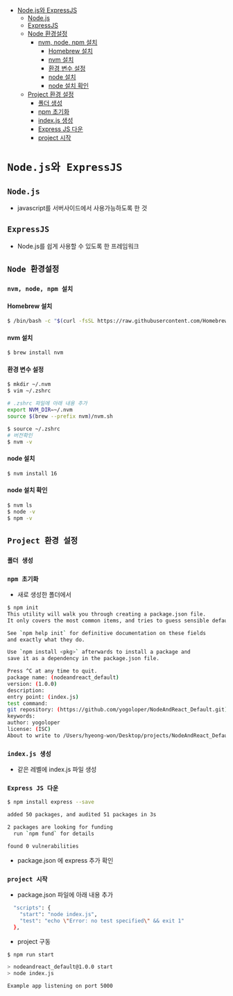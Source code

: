 <!-- TOC -->

- [Node.js와 ExpressJS](#nodejs%EC%99%80-expressjs)
  - [Node.js](#nodejs)
  - [ExpressJS](#expressjs)
  - [Node 환경설정](#node-%ED%99%98%EA%B2%BD%EC%84%A4%EC%A0%95)
    - [nvm, node, npm 설치](#nvm-node-npm-%EC%84%A4%EC%B9%98)
      - [Homebrew 설치](#homebrew-%EC%84%A4%EC%B9%98)
      - [nvm 설치](#nvm-%EC%84%A4%EC%B9%98)
      - [환경 변수 설정](#%ED%99%98%EA%B2%BD-%EB%B3%80%EC%88%98-%EC%84%A4%EC%A0%95)
      - [node 설치](#node-%EC%84%A4%EC%B9%98)
      - [node 설치 확인](#node-%EC%84%A4%EC%B9%98-%ED%99%95%EC%9D%B8)
  - [Project 환경 설정](#project-%ED%99%98%EA%B2%BD-%EC%84%A4%EC%A0%95)
    - [폴더 생성](#%ED%8F%B4%EB%8D%94-%EC%83%9D%EC%84%B1)
    - [npm 초기화](#npm-%EC%B4%88%EA%B8%B0%ED%99%94)
    - [index.js 생성](#indexjs-%EC%83%9D%EC%84%B1)
    - [Express JS 다운](#express-js-%EB%8B%A4%EC%9A%B4)
    - [project 시작](#project-%EC%8B%9C%EC%9E%91)

<!-- /TOC -->

# `Node.js와 ExpressJS`

## `Node.js`
- javascript를 서버사이드에서 사용가능하도록 한 것

## `ExpressJS`
- Node.js를 쉽게 사용할 수 있도록 한 프레임워크

## `Node 환경설정`
### `nvm, node, npm 설치`
#### Homebrew 설치
``` bash
$ /bin/bash -c "$(curl -fsSL https://raw.githubusercontent.com/Homebrew/install/HEAD/install.sh)"
```
#### nvm 설치
``` bash
$ brew install nvm
```
#### 환경 변수 설정
``` bash
$ mkdir ~/.nvm
$ vim ~/.zshrc

# .zshrc 파일에 아래 내용 추가
export NVM_DIR=~/.nvm
source $(brew --prefix nvm)/nvm.sh

$ source ~/.zshrc
# 버전확인
$ nvm -v
```
#### node 설치
``` bash
$ nvm install 16
```
#### node 설치 확인
``` bash
$ nvm ls
$ node -v
$ npm -v
```

## `Project 환경 설정`
### `폴더 생성`
### `npm 초기화` 
- 새로 생성한 폴더에서
``` bash
$ npm init
This utility will walk you through creating a package.json file.
It only covers the most common items, and tries to guess sensible defaults.

See `npm help init` for definitive documentation on these fields
and exactly what they do.

Use `npm install <pkg>` afterwards to install a package and
save it as a dependency in the package.json file.

Press ^C at any time to quit.
package name: (nodeandreact_default)
version: (1.0.0)
description:
entry point: (index.js)
test command:
git repository: (https://github.com/yogoloper/NodeAndReact_Default.git)
keywords:
author: yogoloper
license: (ISC)
About to write to /Users/hyeong-won/Desktop/projects/NodeAndReact_Default/package.json:
```
### `index.js 생성`
- 같은 레벨에 index.js 파일 생성

### `Express JS 다운`
``` bash
$ npm install express --save

added 50 packages, and audited 51 packages in 3s

2 packages are looking for funding
  run `npm fund` for details

found 0 vulnerabilities
```
- package.json 에 express 추가 확인

### `project 시작`
- package.json 파일에 아래 내용 추가
``` bash
  "scripts": {
    "start": "node index.js",
    "test": "echo \"Error: no test specified\" && exit 1"
  },
```
- project 구동
``` bash
$ npm run start

> nodeandreact_default@1.0.0 start
> node index.js

Example app listening on port 5000
```